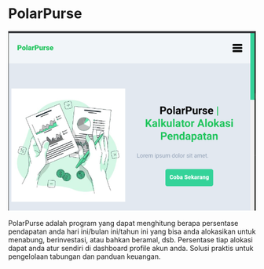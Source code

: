 # PolarPurse

!['prevw1'](./screenshot/Screenshot_Landingpage.png)

PolarPurse adalah program yang dapat menghitung berapa persentase pendapatan anda hari ini/bulan ini/tahun ini yang bisa anda alokasikan untuk menabung, berinvestasi, atau bahkan beramal, dsb. Persentase tiap alokasi dapat anda atur sendiri di dashboard profile akun anda. Solusi praktis untuk pengelolaan tabungan dan panduan keuangan.
